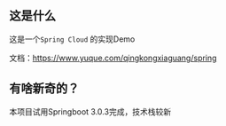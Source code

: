 ## 这是什么
这是一个`Spring Cloud` 的实现Demo

文档：https://www.yuque.com/qingkongxiaguang/spring


## 有啥新奇的？

本项目试用Springboot 3.0.3完成，技术栈较新